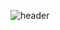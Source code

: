 ![header](https://capsule-render.vercel.app/api?type=waving&color=003C43&text=Sandy's%20Github&height=200&animation=fadeIn&fontColor=E3FEF7)
